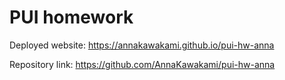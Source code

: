 # PUI homework

Deployed website: https://annakawakami.github.io/pui-hw-anna

Repository link: https://github.com/AnnaKawakami/pui-hw-anna

